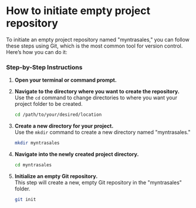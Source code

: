 # How to initiate empty project repository

To initiate an empty project repository named "myntrasales," you can follow these steps using Git, which is the most common tool for version control. Here’s how you can do it:

### Step-by-Step Instructions

1. **Open your terminal or command prompt.**

2. **Navigate to the directory where you want to create the repository.**  
   Use the `cd` command to change directories to where you want your project folder to be created.

   ```bash
   cd /path/to/your/desired/location
   ```

3. **Create a new directory for your project.**  
   Use the `mkdir` command to create a new directory named "myntrasales."

   ```bash
   mkdir myntrasales
   ```

4. **Navigate into the newly created project directory.**

   ```bash
   cd myntrasales
   ```

5. **Initialize an empty Git repository.**  
   This step will create a new, empty Git repository in the "myntrasales" folder.

   ```bash
   git init
   ```
